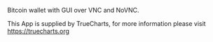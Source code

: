 Bitcoin wallet with GUI over VNC and NoVNC.&#xD;


This App is supplied by TrueCharts, for more information please visit https://truecharts.org
